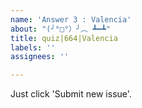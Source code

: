 ```yaml
---
name: 'Answer 3 : Valencia'
about: "(╯°□°）╯︵ ┻━┻"
title: quiz|664|Valencia
labels: ''
assignees: ''

---
```


Just click 'Submit new issue'.
